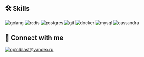 ## 🛠 Skills

![golang](https://img.shields.io/badge/go-%2300ADD8.svg?&style=for-the-badge&logo=go&logoColor=white) ![redis](https://img.shields.io/badge/redis%20-%23CC0000.svg?&style=for-the-badge&logo=redis&logoColor=white) ![postgres](https://img.shields.io/badge/postgres-%23316192.svg?&style=for-the-badge&logo=postgresql&logoColor=white) ![git](https://img.shields.io/badge/git%20-%23F05033.svg?&style=for-the-badge&logo=git&logoColor=white) ![docker](https://img.shields.io/badge/docker-%232496ED.svg?&style=for-the-badge&logo=docker&logoColor=white) ![mysql](https://img.shields.io/badge/mysql%20-384d8a.svg?&style=for-the-badge&logo=mysql&logoColor=white) ![cassandra](https://img.shields.io/badge/cassandra%20-4a88ba.svg?&style=for-the-badge&logo=cassandra&logoColor=white)

## 🤝 Connect with me

[![optclblast@yandex.ru](https://img.shields.io/badge/-optclblast%40yandex.ru-yellow?style=for-the-badge)](mailto:optclblast@yandex.ru)
